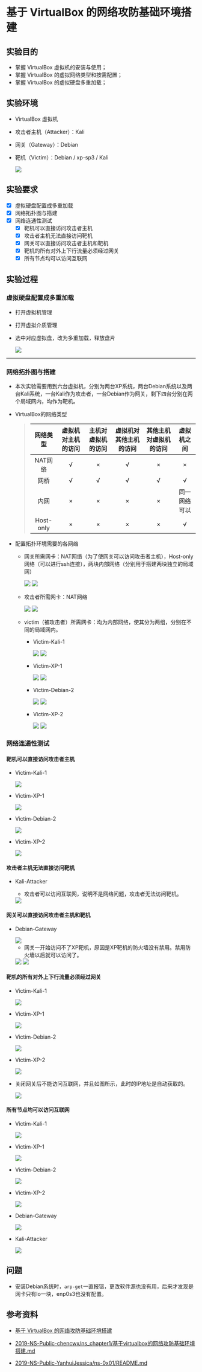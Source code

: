 # 基于 VirtualBox 的网络攻防基础环境搭建

## 实验目的
- 掌握 VirtualBox 虚拟机的安装与使用；
- 掌握 VirtualBox 的虚拟网络类型和按需配置；
- 掌握 VirtualBox 的虚拟硬盘多重加载；

## 实验环境
- VirtualBox 虚拟机
- 攻击者主机（Attacker）：Kali
- 网关（Gateway）：Debian
- 靶机（Victim）：Debian / xp-sp3 / Kali
    
    <img src="imgs\实验环境.png" />

## 实验要求
- [x] 虚拟硬盘配置成多重加载
- [x] 网络拓扑图与搭建
- [x] 网络连通性测试
    - [x] 靶机可以直接访问攻击者主机
    - [x] 攻击者主机无法直接访问靶机
    - [x] 网关可以直接访问攻击者主机和靶机
    - [x] 靶机的所有对外上下行流量必须经过网关
    - [x] 所有节点均可以访问互联网

## 实验过程

### 虚拟硬盘配置成多重加载
- 打开虚拟机管理
- 打开虚拟介质管理
- 选中对应虚拟盘，改为多重加载，释放盘片

    <img src="imgs\多重加载.PNG" />

***

### 网络拓扑图与搭建

- 本次实验需要用到六台虚拟机，分别为两台XP系统，两台Debian系统以及两台Kali系统，一台Kali作为攻击者，一台Debian作为网关，剩下四台分别在两个局域网内，均作为靶机。
- VirtualBox的网络类型

  > | 网络类型  | 虚拟机对主机的访问 | 主机对虚拟机的访问 | 虚拟机对其他主机的访问 | 其他主机对虚拟机的访问 |  虚拟机之间  |
  > | :-------: | :----------------: | :----------------: | :--------------------: | :--------------------: | :----------: |
  > |  NAT网络  |         √          |         ×          |           √            |           ×            |      ×       |
  > |   网桥    |         √          |         √          |           √            |           √            |      √       |
  > |   内网    |         ×          |         ×          |           ×            |           ×            | 同一网络可以 |
  > | Host-only |         ×          |         ×          |           ×            |           ×            |      √       |
  >

- 配置拓扑环境需要的各网络
    - 网关所需网卡：NAT网络（为了使网关可以访问攻击者主机），Host-only网络（可以进行ssh连接），两块内部网络（分别用于搭建两块独立的局域网）

        <img src="https://github.com/CUCCS/2020-ns-public-shiancuc/blob/ns_chap0x01/ns_chap0x01/imgs/0.1Debian%E7%BD%91%E5%85%B3%E7%BD%91%E5%8D%A1%E9%85%8D%E7%BD%AE.png" />
        
        <img src="imgs\0.1Debian网关网卡地址.PNG" />

    - 攻击者所需网卡：NAT网络

        <img src="imgs\0.2Kali攻击者网卡配置.PNG" />
        
        <img src="imgs\0.2Kali攻击者网卡地址.PNG" />

    - victim（被攻击者）所需网卡：均为内部网络，使其分为两组，分别在不同的局域网内。

        - Victim-Kali-1

            <img src="imgs\0.3Victim-Kali-1网卡配置.PNG" />
            
            <img src="imgs\0.3Victim-Kali-1网卡地址.PNG" />

        - Victim-XP-1

            <img src="imgs\0.4Victim-XP-1网卡配置.PNG" />
            
            <img src="imgs\0.4Victim-XP-1网卡地址.PNG" />

        - Victim-Debian-2

            <img src="imgs\0.5Victim-Debian-2网卡配置.PNG" />
            
            <img src="imgs\0.5Victim-Debian-2网卡地址.PNG" />

        - Victim-XP-2

            <img src="imgs\0.6Victim-XP-2网卡配置.PNG" />
            
            <img src="imgs\0.6Victim-XP-2网卡地址.PNG" />


### 网络连通性测试

#### 靶机可以直接访问攻击者主机

- Victim-Kali-1

    <img src="imgs\1.1Victim-Kali-1访问攻击者.PNG" />

- Victim-XP-1
    
    <img src="imgs\1.2Victim-XP-1访问攻击者.PNG" />

- Victim-Debian-2
    
    <img src="imgs\1.3Victim-Debian-2访问攻击者.PNG" />

- Victim-XP-2
    
    <img src="imgs\1.4Victim-XP-2访问攻击者.PNG" />

#### 攻击者主机无法直接访问靶机

- Kali-Attacker
    - 攻击者可以访问互联网，说明不是网络问题，攻击者无法访问靶机。

    <img src="imgs\2攻击者无法访问靶机.PNG" />


#### 网关可以直接访问攻击者主机和靶机

- Debian-Gateway

    <img src="imgs\3.1Debian网关可以直接访问攻击者和靶机.PNG" />

    - 网关一开始访问不了XP靶机，原因是XP靶机的防火墙没有禁用。禁用防火墙以后就可以访问了。

    <img src="imgs\3.2XP系统关闭防火墙.PNG" />

    <img src="imgs\3.3Debian网关可以直接访问攻击者和靶机.PNG" />

#### 靶机的所有对外上下行流量必须经过网关

- Victim-Kali-1
    
    <img src="imgs\4.1Victim-Kali-1流量经过网关.PNG" />

- Victim-XP-1
    
    <img src="imgs\4.2Victim-XP-1流量经过网关.PNG" />

- Victim-Debian-2
    
    <img src="imgs\4.3Victim-Debian-2流量经过网关.PNG" />

- Victim-XP-2
    
    <img src="imgs\4.4Victim-XP-2流量经过网关.PNG" />

- 关闭网关后不能访问互联网，并且如图所示，此时的IP地址是自动获取的。
    
    <img src="imgs\4.5证实流量经过网关.PNG" />


#### 所有节点均可以访问互联网

- Victim-Kali-1
    
    <img src="imgs\5.1Victim-Kali-1访问互联网.PNG" />

- Victim-XP-1
    
    <img src="imgs\5.2Victim-XP-1访问互联网.PNG" />

- Victim-Debian-2
    
    <img src="imgs\5.3Victim-Debian-2访问互联网.PNG" />

- Victim-XP-2
    
    <img src="imgs\5.4Victim-XP-2访问互联网.PNG" />

- Debian-Gateway
    
    <img src="imgs\2攻击者无法访问靶机.PNG" />

- Kali-Attacker
    
    <img src="imgs\5.6Kali攻击者访问互联网.PNG" />


## 问题

- 安装Debian系统时，```arp-get```一直报错，更改软件源也没有用，后来才发现是网卡只有lo一块，enp0s3也没有配置。


## 参考资料

- [基于 VirtualBox 的网络攻防基础环境搭建](https://c4pr1c3.github.io/cuc-ns/chap0x01/exp.html)

- [2019-NS-Public-chencwx/ns_chapter1/基于virtualbox的网络攻防基础环境搭建.md](https://github.com/CUCCS/2019-NS-Public-chencwx/blob/ns_chap0x01/ns_chapter1/%E5%9F%BA%E4%BA%8Evirtualbox%E7%9A%84%E7%BD%91%E7%BB%9C%E6%94%BB%E9%98%B2%E5%9F%BA%E7%A1%80%E7%8E%AF%E5%A2%83%E6%90%AD%E5%BB%BA.md)

- [2019-NS-Public-YanhuiJessica/ns-0x01/README.md](https://github.com/CUCCS/2019-NS-Public-YanhuiJessica/blob/ns0x01/ns-0x01/README.md)
